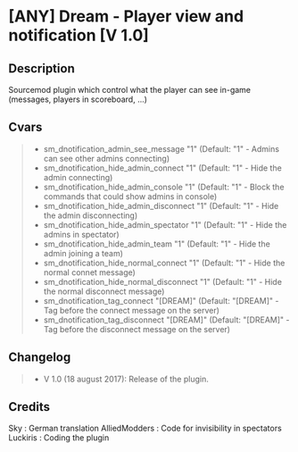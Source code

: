 [ANY] Dream - Player view and notification [V 1.0]
===================

Description
-------------
Sourcemod plugin which control what the player can see in-game (messages, players in scoreboard, ...)

Cvars
-------------
> - sm_dnotification_admin_see_message "1" (Default: "1" - Admins can see other admins connecting)
> - sm_dnotification_hide_admin_connect "1" (Default: "1" - Hide the admin connecting)
> - sm_dnotification_hide_admin_console "1" (Default: "1" - Block the commands that could show admins in console)
> - sm_dnotification_hide_admin_disconnect "1" (Default: "1" - Hide the admin disconnecting)
> - sm_dnotification_hide_admin_spectator "1" (Default: "1" - Hide the admins in spectator)
> - sm_dnotification_hide_admin_team "1" (Default: "1" - Hide the admin joining a team)
> - sm_dnotification_hide_normal_connect "1" (Default: "1" - Hide the normal connet message)
> - sm_dnotification_hide_normal_disconnect "1" (Default: "1" - Hide the normal disconnect message)
> - sm_dnotification_tag_connect "[DREAM]" (Default: "[DREAM]" - Tag before the connect message on the server)
> - sm_dnotification_tag_disconnect "[DREAM]" (Default: "[DREAM]" - Tag before the disconnect message on the server)

Changelog
-------------
> - V 1.0 (18 august 2017): Release of the plugin.

Credits
-------------
Sky : German translation
AlliedModders : Code for invisibility in spectators
Luckiris : Coding the plugin